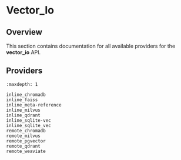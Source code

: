 # Vector_Io

## Overview

This section contains documentation for all available providers for the **vector_io** API.

## Providers

```{toctree}
:maxdepth: 1

inline_chromadb
inline_faiss
inline_meta-reference
inline_milvus
inline_qdrant
inline_sqlite-vec
inline_sqlite_vec
remote_chromadb
remote_milvus
remote_pgvector
remote_qdrant
remote_weaviate
```
